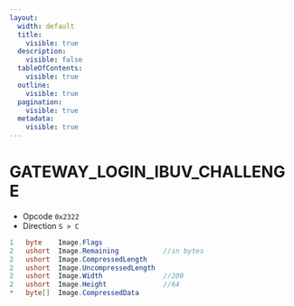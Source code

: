 ```yaml
---
layout:
  width: default
  title:
    visible: true
  description:
    visible: false
  tableOfContents:
    visible: true
  outline:
    visible: true
  pagination:
    visible: true
  metadata:
    visible: true
---
```


# GATEWAY\_LOGIN\_IBUV\_CHALLENGE

* Opcode `0x2322`
* Direction `S > C`

```csharp
1   byte    Image.Flags
2   ushort  Image.Remaining           //in bytes
2   ushort  Image.CompressedLength
2   ushort  Image.UncompressedLength
2   ushort  Image.Width               //200
2   ushort  Image.Height              //64
*   byte[]  Image.CompressedData
```
